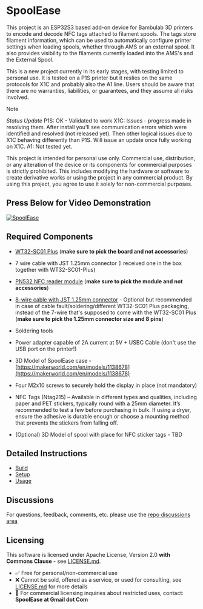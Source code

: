 # SpoolEase

This project is an ESP32S3 based add-on device for Bambulab 3D printers to encode and decode NFC tags attached to filament spools. The tags store filament information, which can be used to automatically configure printer settings when loading spools, whether through AMS or an external spool. It also provides visibility to the filaments currently loaded into the AMS's and the External Spool. 

This is a new project currently in its early stages, with testing limited to personal use. It is tested on a P1S printer but it reslies on the same protocols for X1C and probably also the A1 line. Users should be aware that there are no warranties, liabilities, or guarantees, and they assume all risks involved.

> [!Note]
> *Status Update*
> P1S: OK - Validated to work
> X1C: Issues - progress made in resolving them. After install you'll see communication errors which were identified and resolved (not released yet). Then other logical issues due to X1C behaving differently than P1S. Will issue an update once fully working on X1C.
> A1: Not tested yet. 

This project is intended for personal use only. Commercial use, distribution, or any alteration of the device or its components for commercial purposes is strictly prohibited. This includes modifying the hardware or software to create derivative works or using the project in any commercial product. By using this project, you agree to use it solely for non-commercial purposes.

## Press Below for Video Demonstration

[![SpoolEase](https://img.youtube.com/vi/WKIBzVbrhOg/0.jpg)](https://www.youtube.com/watch?v=WKIBzVbrhOg)
## Required Components

- [WT32-SC01 Plus](https://www.aliexpress.com/item/3256805864064800.html) (**make sure to pick the board and not accessories**)
- 7 wire cable with JST 1.25mm connector (I received one in the box together with WT32-SC01-Plus)
- [PN532 NFC reader module](https://www.aliexpress.com/item/3256806852006648.html) (**make sure to pick the module and not accessories**)
- [8-wire cable with JST 1.25mm connector](https://www.aliexpress.com/item/1005007079265201.html) - Optional but recommended in case of cable fault/soldering/different WT32-SC01 Plus packaging, instead of the 7-wire that's supposed to come with the WT32-SC01 Plus (**make sure to pick the 1.25mm connector size and 8 pins**)
- Soldering tools
- Power adapter capable of 2A current at 5V + USBC Cable (don't use the USB port on the printer!)
- 3D Model of SpoolEase case - [https://makerworld.com/en/models/1138678](https://makerworld.com/en/models/1138678)
- Four M2x10 screws to securely hold the display in place (not mandatory)

- NFC Tags (Ntag215) – Available in different types and qualities, including paper and PET stickers, typically round with a 25mm diameter. It’s recommended to test a few before purchasing in bulk. If using a dryer, ensure the adhesive is durable enough or choose a mounting method that prevents the stickers from falling off.

- (Optional) 3D Model of spool with place for NFC sticker tags - TBD

## Detailed Instructions
- [Build](documentation/build.md)
- [Setup](documentation/setup.md)
- [Usage](documentation/usage.md)

## Discussions 

For questions, feedback, comments, etc. please use the [repo discussions area](https://github.com/yanshay/SpoolEase/discussions)

## Licensing
This software is licensed under Apache License, Version 2.0  **with Commons Clause** - see [LICENSE.md](LICENSE.md).
- ✅ Free for personal/non-commercial use
- ❌ Cannot be sold, offered as a service, or used for consulting, see [LICENSE.md](LICENSE.md) for more details
- 📧 For commercial licensing inquiries about restricted uses, contact: **SpoolEase at Gmail dot Com** 

